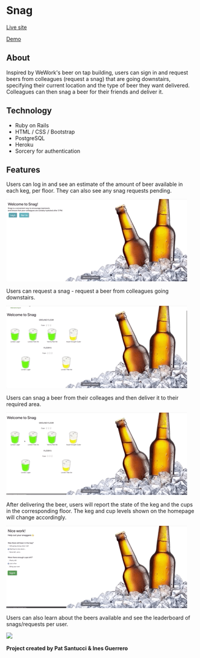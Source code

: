 # Snag

[Live site](https://snagbeer.herokuapp.com)

[Demo](https://youtu.be/hxw_Ck8Glc4)

## About

Inspired by WeWork's beer on tap building, users can sign in and request beers from colleagues (request a snag) that are going downstairs, specifying their current location and the type of beer they want delivered. Colleagues can then snag a beer for their friends and deliver it.

## Technology

- Ruby on Rails
- HTML / CSS / Bootstrap
- PostgreSQL
- Heroku
- Sorcery for authentication

## Features

Users can log in and see an estimate of the amount of beer available in each keg, per floor. They can also see any snag requests pending.

![](./public/gifs/intro.gif)

Users can request a snag - request a beer from colleagues going downstairs.

![](./public/gifs/request.gif)

Users can snag a beer from their colleages and then deliver it to their required area.

![](./public/gifs/snag.gif)

After delivering the beer, users will report the state of the keg and the cups in the corresponding floor. The keg and cup levels shown on the homepage will change accordingly.

![](./public/gifs/feedback.gif)

Users can also learn about the beers available and see the leaderboard of snags/requests per user.

![](./public/gifs/beers.gif)

**Project created by Pat Santucci & Ines Guerrero**
